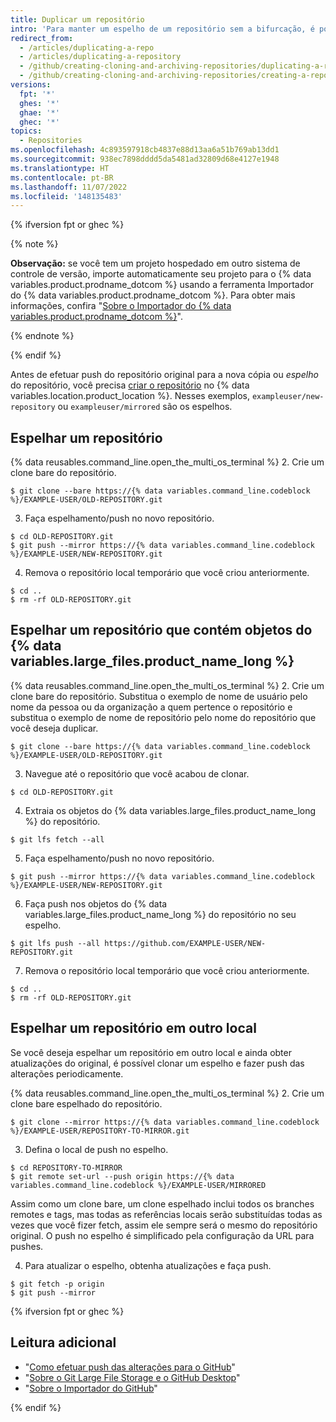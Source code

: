 ```yaml
---
title: Duplicar um repositório
intro: 'Para manter um espelho de um repositório sem a bifurcação, é possível executar um comando especial de clone e, em seguida, fazer push do espelho para o novo repositório.'
redirect_from:
  - /articles/duplicating-a-repo
  - /articles/duplicating-a-repository
  - /github/creating-cloning-and-archiving-repositories/duplicating-a-repository
  - /github/creating-cloning-and-archiving-repositories/creating-a-repository-on-github/duplicating-a-repository
versions:
  fpt: '*'
  ghes: '*'
  ghae: '*'
  ghec: '*'
topics:
  - Repositories
ms.openlocfilehash: 4c893597918cb4837e88d13aa6a51b769ab13dd1
ms.sourcegitcommit: 938ec7898dddd5da5481ad32809d68e4127e1948
ms.translationtype: HT
ms.contentlocale: pt-BR
ms.lasthandoff: 11/07/2022
ms.locfileid: '148135483'
---
```

{% ifversion fpt or ghec %}

{% note %}

**Observação:** se você tem um projeto hospedado em outro sistema de controle de versão, importe automaticamente seu projeto para o {% data variables.product.prodname_dotcom %} usando a ferramenta Importador do {% data variables.product.prodname_dotcom %}. Para obter mais informações, confira "[Sobre o Importador do {% data variables.product.prodname_dotcom %}](/get-started/importing-your-projects-to-github/importing-source-code-to-github/about-github-importer)".

{% endnote %}

{% endif %}

Antes de efetuar push do repositório original para a nova cópia ou _espelho_ do repositório, você precisa [criar o repositório](/articles/creating-a-new-repository) no {% data variables.location.product_location %}. Nesses exemplos, `exampleuser/new-repository` ou `exampleuser/mirrored` são os espelhos.

## Espelhar um repositório

{% data reusables.command_line.open_the_multi_os_terminal %}
2. Crie um clone bare do repositório.
  ```shell
  $ git clone --bare https://{% data variables.command_line.codeblock %}/EXAMPLE-USER/OLD-REPOSITORY.git
  ```
3. Faça espelhamento/push no novo repositório.
  ```shell
  $ cd OLD-REPOSITORY.git
  $ git push --mirror https://{% data variables.command_line.codeblock %}/EXAMPLE-USER/NEW-REPOSITORY.git
  ```
4. Remova o repositório local temporário que você criou anteriormente.
  ```shell
  $ cd ..
  $ rm -rf OLD-REPOSITORY.git
  ```

## Espelhar um repositório que contém objetos do {% data variables.large_files.product_name_long %}

{% data reusables.command_line.open_the_multi_os_terminal %}
2. Crie um clone bare do repositório. Substitua o exemplo de nome de usuário pelo nome da pessoa ou da organização a quem pertence o repositório e substitua o exemplo de nome de repositório pelo nome do repositório que você deseja duplicar.
  ```shell
  $ git clone --bare https://{% data variables.command_line.codeblock %}/EXAMPLE-USER/OLD-REPOSITORY.git
  ```
3. Navegue até o repositório que você acabou de clonar.
  ```shell
  $ cd OLD-REPOSITORY.git
  ```
4. Extraia os objetos do {% data variables.large_files.product_name_long %} do repositório.
  ```shell
  $ git lfs fetch --all
  ```
5. Faça espelhamento/push no novo repositório.
  ```shell
  $ git push --mirror https://{% data variables.command_line.codeblock %}/EXAMPLE-USER/NEW-REPOSITORY.git
  ```
6. Faça push nos objetos do {% data variables.large_files.product_name_long %} do repositório no seu espelho.
  ```shell
  $ git lfs push --all https://github.com/EXAMPLE-USER/NEW-REPOSITORY.git
  ```
7. Remova o repositório local temporário que você criou anteriormente.
  ```shell
  $ cd ..
  $ rm -rf OLD-REPOSITORY.git
  ```

## Espelhar um repositório em outro local

Se você deseja espelhar um repositório em outro local e ainda obter atualizações do original, é possível clonar um espelho e fazer push das alterações periodicamente.

{% data reusables.command_line.open_the_multi_os_terminal %}
2. Crie um clone bare espelhado do repositório.
  ```shell
  $ git clone --mirror https://{% data variables.command_line.codeblock %}/EXAMPLE-USER/REPOSITORY-TO-MIRROR.git
  ```
3. Defina o local de push no espelho.
  ```shell
  $ cd REPOSITORY-TO-MIRROR
  $ git remote set-url --push origin https://{% data variables.command_line.codeblock %}/EXAMPLE-USER/MIRRORED
  ```
Assim como um clone bare, um clone espelhado inclui todos os branches remotes e tags, mas todas as referências locais serão substituídas todas as vezes que você fizer fetch, assim ele sempre será o mesmo do repositório original. O push no espelho é simplificado pela configuração da URL para pushes.

4. Para atualizar o espelho, obtenha atualizações e faça push.
  ```shell
  $ git fetch -p origin
  $ git push --mirror
  ```
{% ifversion fpt or ghec %}
## Leitura adicional

* "[Como efetuar push das alterações para o GitHub](/desktop/contributing-and-collaborating-using-github-desktop/making-changes-in-a-branch/pushing-changes-to-github#pushing-changes-to-github)"
* "[Sobre o Git Large File Storage e o GitHub Desktop](/desktop/getting-started-with-github-desktop/about-git-large-file-storage-and-github-desktop)"
* "[Sobre o Importador do GitHub](/get-started/importing-your-projects-to-github/importing-source-code-to-github/about-github-importer)"

{% endif %}
